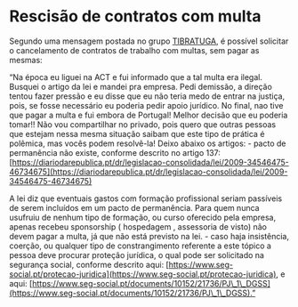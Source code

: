 # Rescisão de contratos com multa

Segundo uma mensagem postada no grupo [TIBRATUGA](https://www.facebook.com/groups/tibratuga/permalink/3333083083654097/), é possível solicitar o cancelamento de contratos de trabalho com multas, sem pagar as mesmas:

“Na época eu liguei na ACT e fui informado que a tal multa era ilegal. Busquei o artigo da lei e mandei pra empresa. Pedi demissão, a direção tentou fazer pressão e eu disse que eu não teria medo de entrar na justiça, pois, se fosse necessário eu poderia pedir apoio jurídico. No final, nao tive que pagar a multa e fui embora de Portugal! Melhor decisão que eu poderia tomar!! Não vou compartilhar no privado, pois quero que outras pessoas que estejam nessa mesma situação saibam que este tipo de prática é polêmica, mas vocês podem resolvê-la! Deixo abaixo os artigos: - pacto de permanência não existe, conforme descrito no artigo 137: [https://diariodarepublica.pt/dr/legislacao-consolidada/lei/2009-34546475-46734675](https://diariodarepublica.pt/dr/legislacao-consolidada/lei/2009-34546475-46734675)

A lei diz que eventuais gastos com formação profissional seriam passíveis de serem incluídos em um pacto de permanência. Para quem nunca usufruiu de nenhum tipo de formação, ou curso oferecido pela empresa, apenas recebeu sponsorship ( hospedagem , assessoria de visto) não devem pagar a multa, já que não está previsto na lei. - caso haja insistência, coerção, ou qualquer tipo de constrangimento referente a este tópico a pessoa deve procurar proteção jurídica, o qual pode ser solicitado na segurança social, conforme descrito aqui: [https://www.seg-social.pt/protecao-juridica](https://www.seg-social.pt/protecao-juridica), e aqui: [https://www.seg-social.pt/documents/10152/21736/PJ\_1\_DGSS](https://www.seg-social.pt/documents/10152/21736/PJ\_1\_DGSS).”
